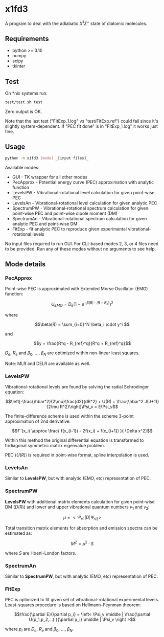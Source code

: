 # x1fd3

A program to deal with the adiabatic $X^1\Sigma^+$ state of diatomic molecules.

## Requirements
* python >= 3.10
* numpy
* scipy
* tkinter

## Test
On *nix systems run:
```bash
test/test.sh test
```
Zero output is OK.

Note that the last test ("FitExp_1.log" vs "test/FitExp.ref") could fail since it's slightly system-dependent.
If "PEC fit done" is in "FitExp_1.log" it works just fine.

## Usage
```bash
python -m x1fd3 [mode] _[input files]_
```
Available modes:
* GUI - TK wrapper for all other modes
* PecApprox - Potential energy curve (PEC) approximation with analytic function 
* LevelsPW - Vibrational-rotational level calculation for given point-wise PEC
* LevelsAn - Vibrational-rotational level calculation for given analytic PEC
* SpectrumPW - Vibrational-rotational spectrum calculation for given point-wise PEC and point-wise dipole moment (DM)
* SpectrumAn - Vibrational-rotational spectrum calculation for given analytic PEC and point-wise DM
* FitExp - fit analytic PEC to reproduce given experimental vibrational-rotational levels

No input files required to run GUI. 
For CLI-based modes 2, 3, or 4 files need to be provided.
Run any of these modes without no arguments to see help.

## Mode details

### PecApprox
Point-wise PEC is approximated with Extended Morse Oscillator (EMO) function:
```math
U_{EMO} = D_e  \left( 1 - e^{-\beta(R) \cdot (R-R_e)} \right)^2 
```
where
```math
\beta(R) = \sum_{i=0}^N \beta_i \cdot y^i 
```
and
```math
y = \frac{R^q - R_{ref}^q}{R^q + R_{ref}^q}
```
$`D_e`$, $`R_e`$ and $`\beta_0`$, ..., $`\beta_N`$ are optimized within non-linear least squares.

Note: MLR and DELR are available as well.

### LevelsPW
Vibrational-rotational levels are found by solving the radial Schrodinger equation:
```math
\left[-\frac{\hbar^2}{2\mu}\frac{d2}{dR^2} + U(R) + \frac{\hbar^2 J(J+1)}{2\mu R^2}\right]\Psi_v = E\Psi_v
```
The finite-difference scheme is used within the scheme 3-point approximation of 2nd derivative:
```math
f''(x_i) \approx \frac{ f(x_{i-1}) - 2f(x_i) + f(x_{i+1}) }{ \Delta x^2}
```
Within this method the original differential equation is transformed to tridiagonal symmetric matrix eigenvalue problem.

PEC ($`U(R)`$) is required in point-wise format, spline interpolation is used.

### LevelsAn
Similar to **LevelsPW**, but with analytic (EMO, etc) representation of PEC.

### SpectrumPW
**LevelsPW** with additional matrix elements calculation for given point-wise DM ($`D(R)`$) and lower and upper vibrational quantum numbers $`v_1`$ and $`v_2`$:
```math
\mu = <\Psi_{v1}|D|\Psi_{v2}>
```
Total transition matrix elements for absorption and emission spectra can be estimated as:
```math
M^2 = \mu^2 \cdot S
```
where $`S`$ are Hoenl-London factors.

### SpectrumAn
Similar to **SpectrumPW**, but with analytic (EMO, etc) representation of PEC.


### FitExp
PEC is optimized to fit given set of vibrational-rotational experimental levels.
Least-squares procedure is based on Hellmann–Feynman theorem:
```math
\frac{\partial E}{\partial p_i} = 
\left< \Psi_v 
\middle | 
\frac{\partial U(p_1,p_2,...) }{\partial p_i} 
\middle | 
\Psi_v \right >
```
where $`p_i`$ are $`D_e`$, $`R_e`$ and $`\beta_0`$, ..., $`\beta_N`$.
